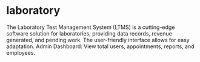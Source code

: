 # laboratory
  The Laboratory Test Management System (LTMS) is a cutting-edge software solution for laboratories, providing data records, revenue generated, and pending work. The user-friendly interface allows for easy adaptation. Admin Dashboard: View total users, appointments, reports, and employees.
